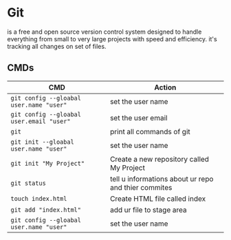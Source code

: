 # Git
is a free and open source version control system designed to handle everything from small to very large projects with speed and efficiency.
it's tracking all changes on set of files.
## CMDs
| CMD | Action |
| --- | ------ |
| <code>git config --gloabal user.name "user"</code> | set the user name |
| <code>git config --gloabal user.email "user"</code> | set the user email |
| <code>git</code> |  print all commands of git |
| <code>git init --gloabal user.name "user"</code> | set the user name |
| <code>git init "My Project"</code> | Create a new repository called My Project |
| <code>git status</code> | tell u informations about ur repo and thier commites |
| <code>touch index.html</code> | Create HTML file called index |
| <code>git add "index.html"</code> | add ur file to stage area |
| <code>git config --gloabal user.name "user"</code> | set the user name |
